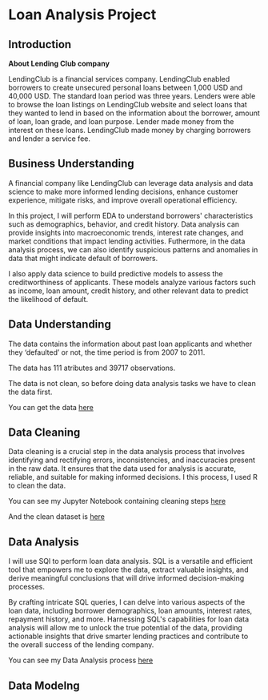 # Loan Analysis Project

## Introduction
**About Lending Club company**

LendingClub is a financial services company. LendingClub enabled borrowers to create unsecured personal loans between 1,000 USD and 40,000 USD. The standard loan period was three years. Lenders were able to browse the loan listings on LendingClub website and select loans that they wanted to lend in based on the information about the borrower, amount of loan, loan grade, and loan purpose. Lender made money from the interest on these loans. LendingClub made money by charging borrowers and lender a service fee.

## Business Understanding
A financial company like LendingClub can leverage data analysis and data science to make more informed lending decisions, enhance customer experience, mitigate risks, and improve overall operational efficiency. 

In this project, I will perform EDA to understand borrowers' characteristics such as demographics, behavior, and credit history. Data analysis can provide insights into macroeconomic trends, interest rate changes, and market conditions that impact lending activities. Futhermore, in the data analysis process, we can also identify suspicious patterns and anomalies in data that might indicate default of borrowers.

I also apply data science to build predictive models to assess the creditworthiness of applicants. These models analyze various factors such as income, loan amount, credit history, and other relevant data to predict the likelihood of default.

## Data Understanding
The data contains the information about past loan applicants and whether they ‘defaulted’ or not, the time period is from 2007 to 2011.

The data has 111 atributes and 39717 observations. 

The data is not clean, so before doing data analysis tasks we have to clean the data first.

You can get the data [here](https://github.com/linhdan2109/Portfolio_Projects/blob/main/Loan%20Analytics/loandata.zip)

## Data Cleaning
Data cleaning is a crucial step in the data analysis process that involves identifying and rectifying errors, inconsistencies, and inaccuracies present in the raw data. It ensures that the data used for analysis is accurate, reliable, and suitable for making informed decisions. I this process, I used R to clean the data.

You can see my Jupyter Notebook containing cleaning steps [here](https://nbviewer.org/github/linhdan2109/Portfolio_Projects/blob/main/Loan%20Analytics/Data%20Cleaning%20process.ipynb#exportfile)

And the clean dataset is [here](https://github.com/linhdan2109/Portfolio_Projects/blob/main/Loan%20Analytics/Clean%20loandata.csv)

## Data Analysis
I will use SQl to perform loan data analysis. SQL is a versatile and efficient tool that empowers me to explore the data, extract valuable insights, and derive meaningful conclusions that will drive informed decision-making processes.

By crafting intricate SQL queries, I can delve into various aspects of the loan data, including borrower demographics, loan amounts, interest rates, repayment history, and more. Harnessing SQL's capabilities for loan data analysis will allow me to unlock the true potential of the data, providing actionable insights that drive smarter lending practices and contribute to the overall success of the lending company.

You can see my Data Analysis process [here](https://github.com/linhdan2109/Portfolio_Projects/blob/main/Loan%20Analytics/Data%20Analysis%20process.md)

## Data Modelng
